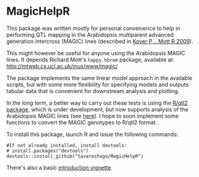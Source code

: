 # MagicHelpR

This package was written mostly for personal convenience to help in performing QTL 
mapping in the Arabidopsis multiparent advanced generation intercross (MAGIC) 
lines (described in 
[Kover P .. Mott R 2009](http://journals.plos.org/plosgenetics/article?id=10.1371/journal.pgen.1000551)).

This might however be useful for anyone using the Arabidopsis MAGIC lines. It
depends Richard Mott's `happy.hbrem` package, available at:
http://mtweb.cs.ucl.ac.uk/mus/www/magic/

The package implements the same linear model approach in the available 
scripts, but with some more flexibility for specifying models and outputs 
tabular data that is convenient for downstream analysis and plotting.

In the long term, a better way to carry out these tests is using the 
[R/qtl2 package](https://github.com/rqtl/qtl2), which is under development, but 
now supports analysis of the Arabidopsis MAGIC lines (see 
[here](https://groups.google.com/forum/#!topic/rqtl-disc/pwVi_Igr9zk)). I hope 
to soon implement some functions to convert the MAGIC genotypes to R/qtl2 format.

To install this package, launch R and issue the following commands:

```
#If not already installed, install devtools:
# install.packages("devtools")
devtools::install_github("tavareshugo/MagicHelpR")
```

There's also a basic [introduction vignette](https://tavareshugo.github.io/MagicHelpR//articles/introduction.html).
